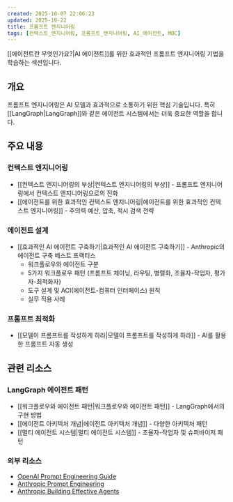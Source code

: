 ```yaml
---
created: 2025-10-07 22:06:23
updated: 2025-10-22
title: 프롬프트 엔지니어링
tags: [컨텍스트_엔지니어링, 프롬프트_엔지니어링, AI_에이전트, MOC]
---
```


[[에이전트란 무엇인가요?|AI 에이전트]]를 위한 효과적인 프롬프트 엔지니어링 기법을 학습하는 섹션입니다.

## 개요

프롬프트 엔지니어링은 AI 모델과 효과적으로 소통하기 위한 핵심 기술입니다. 특히 [[LangGraph|LangGraph]]와 같은 에이전트 시스템에서는 더욱 중요한 역할을 합니다.

## 주요 내용

### 컨텍스트 엔지니어링
- [[컨텍스트 엔지니어링의 부상|컨텍스트 엔지니어링의 부상]] - 프롬프트 엔지니어링에서 컨텍스트 엔지니어링으로의 진화
- [[에이전트를 위한 효과적인 컨텍스트 엔지니어링|에이전트를 위한 효과적인 컨텍스트 엔지니어링]] - 주의력 예산, 압축, 적시 검색 전략

### 에이전트 설계
- [[효과적인 AI 에이전트 구축하기|효과적인 AI 에이전트 구축하기]] - Anthropic의 에이전트 구축 베스트 프랙티스
  - 워크플로우와 에이전트 구분
  - 5가지 워크플로우 패턴 (프롬프트 체이닝, 라우팅, 병렬화, 조율자-작업자, 평가자-최적화자)
  - 도구 설계 및 ACI(에이전트-컴퓨터 인터페이스) 원칙
  - 실무 적용 사례

### 프롬프트 최적화
- [[모델이 프롬프트를 작성하게 하라|모델이 프롬프트를 작성하게 하라]] - AI를 활용한 프롬프트 자동 생성

## 관련 리소스

### LangGraph 에이전트 패턴
- [[워크플로우와 에이전트 패턴|워크플로우와 에이전트 패턴]] - LangGraph에서의 구현 방법
- [[에이전트 아키텍처 개념|에이전트 아키텍처 개념]] - 다양한 아키텍처 패턴
- [[멀티 에이전트 시스템|멀티 에이전트 시스템]] - 조율자-작업자 및 슈퍼바이저 패턴

### 외부 리소스
- [OpenAI Prompt Engineering Guide](https://platform.openai.com/docs/guides/prompt-engineering)
- [Anthropic Prompt Engineering](https://docs.claude.com/ko/docs/build-with-claude/prompt-engineering/overview)
- [Anthropic Building Effective Agents](https://www.anthropic.com/engineering/building-effective-agents)
